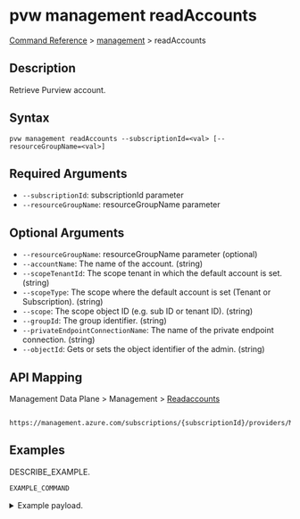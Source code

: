 # pvw management readAccounts
[Command Reference](../../../README.md#command-reference) > [management](./main.md) > readAccounts

## Description
Retrieve Purview account.

## Syntax
```
pvw management readAccounts --subscriptionId=<val> [--resourceGroupName=<val>]
```

## Required Arguments
- `--subscriptionId`: subscriptionId parameter
- `--resourceGroupName`: resourceGroupName parameter

## Optional Arguments
- `--resourceGroupName`: resourceGroupName parameter (optional)
- `--accountName`: The name of the account. (string)
- `--scopeTenantId`: The scope tenant in which the default account is set. (string)
- `--scopeType`: The scope where the default account is set (Tenant or Subscription). (string)
- `--scope`: The scope object ID (e.g. sub ID or tenant ID). (string)
- `--groupId`: The group identifier. (string)
- `--privateEndpointConnectionName`: The name of the private endpoint connection. (string)
- `--objectId`: Gets or sets the object identifier of the admin. (string)

## API Mapping
Management Data Plane > Management > [Readaccounts]()
```
 https://management.azure.com/subscriptions/{subscriptionId}/providers/Microsoft.Purview/readAccounts
```

## Examples
DESCRIBE_EXAMPLE.
```powershell
EXAMPLE_COMMAND
```
<details><summary>Example payload.</summary>
<p>

```json
PASTE_JSON_HERE
```
</p>
</details>